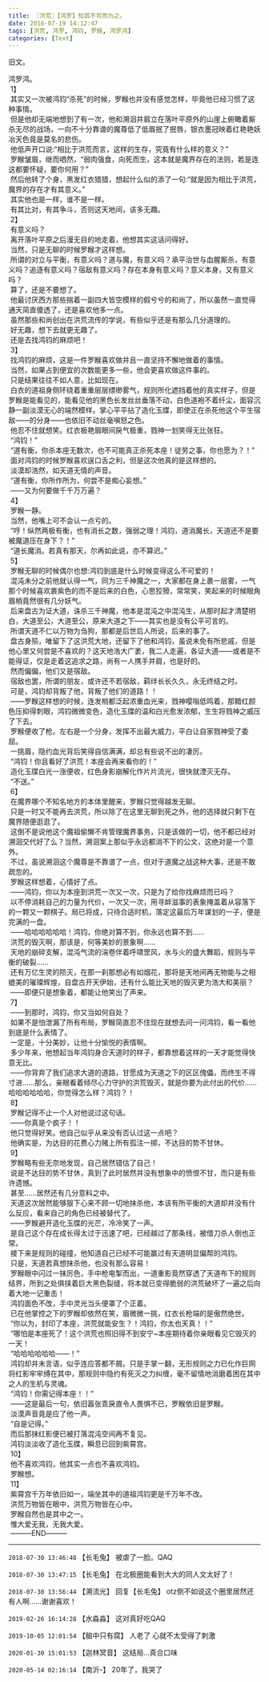 ```yaml
---
title: 〖洪荒〗【鸿罗】知其不可而为之。
date: 2016-07-19 14:12:47
tags: [洪荒, 鸿罗, 鸿钧, 罗睺, 鸿罗鸿]
categories: [Text]
---
```


<p>旧文。</p> 
<p>鸿罗鸿。<br />&nbsp;1】<br />&nbsp;其实又一次被鸿钧“杀死”的时候，罗睺也并没有感觉怎样，毕竟他已经习惯了这种事情。<br />&nbsp;但是他却无端地想到了有一次，他和溯洄并肩立在落叶平原外的山崖上俯瞰着厮杀无尽的战场，一向不十分靠谱的魔尊低了低眉抿了抿唇，银衣墨冠映着红艳艳妖冶天色竟是莫名的悲伤。<br />&nbsp;他低声开口说:“相比于洪荒而言，这样的生存，究竟有什么样的意义？”<br />&nbsp;罗睺皱眉，继而哂然，“弱肉强食，向死而生，这本就是魔界存在的法则，若是连这都要怀疑，要你何用？”<br />&nbsp;然后他转了个身，黑发红衣猎猎，想起什么似的添了一句:“就是因为相比于洪荒，魔界的存在才有其意义。”<br />&nbsp;其实他也是一样，谁不是一样。<br />&nbsp;有其比对，有其争斗，否则这天地间，该多无趣。<br />&nbsp;2】<br />&nbsp;有意义吗？<br />&nbsp;离开落叶平原之后漫无目的地走着，他想其实这话问得好。<br />&nbsp;当然，只是无聊的时候罗睺才这样想。<br />&nbsp;所谓的对立与平衡，有意义吗？道与魔，有意义吗？承平治世与血腥厮杀，有意义吗？追逐有意义吗？宿敌有意义吗？存在本身有意义吗？意义本身，又有意义吗？<br />&nbsp;算了，还是不要想了。<br />&nbsp;他最讨厌西方那些揣着一副四大皆空模样的假兮兮的和尚了，所以虽然一直觉得通天简直傻透了，还是喜欢他多一点。<br />&nbsp;虽然那些和尚创出在洪荒流传的学说，有些似乎还是有那么几分道理的。<br />&nbsp;好无趣，想下去就更无趣了。<br />&nbsp;还是去找鸿钧的麻烦吧！<br />&nbsp;3】<br />&nbsp;找鸿钧的麻烦，这是一件罗睺喜欢做并且一直坚持不懈地做着的事情。<br />&nbsp;当然，如果占到便宜的次数能更多一些，他会更喜欢做这件事的。<br />&nbsp;只是结果往往不如人意，比如现在。<br />&nbsp;白衣的道祖身侧环绕着重重层层缥缈雾气，规则所化遮挡着他的真实样子，但是罗睺是能看见的，能看见他的黑色长发丝丝垂落不动，白色道袍不着纤尘，面容沉静一副淡漠无心的端然模样。掌心平平拈了造化玉牒，即使正在杀死他这个平生宿敌――的分身――也依旧不动丝毫嗔怒之色。<br />&nbsp;他忍不住就想笑。红衣极艳眉眼间戾气极重，戮神一划笑得无比张狂。<br />&nbsp;“鸿钧！”<br />&nbsp;“道有衡，你杀本座无数次，也不可能真正杀死本座！徒劳之事，你也愿为？！”<br />&nbsp;面对鸿钧的时候罗睺喜欢逞口舌之利，但是这次他真的是这样想的。<br />&nbsp;淡漠却浩然，如天道无情的声音。<br />&nbsp;“道有衡，你所作所为，何尝不是痴心妄想。”<br />&nbsp;――又为何要做千千万万遍？<br />&nbsp;4】<br />&nbsp;罗睺一静。<br />&nbsp;当然，他嘴上可不会认一点亏的。<br />&nbsp;“哼！纵然两极有衡，也有消长之数，强弱之理！鸿钧，道消魔长，天道还不是要被魔道压在身下？！”<br />&nbsp;“道长魔消。若真有那天，尔再如此说，亦不算迟。”<br />&nbsp;5】<br />&nbsp;罗睺无聊的时候偶尔也想:鸿钧到底是什么时候变得这么不可爱的！<br />&nbsp;混沌未分之前他就认得一气，同为三千神魔之一，大家都在身上裹一层雾，一气那个时候喜欢裹紫色的而不是后来的白色，心思狡猾，常常笑，笑起来的时候眼角眉梢竟然很有几分妖气。<br />&nbsp;后来盘古为证大道，诛杀三千神魔，他本是混沌之中混沌生，从那时起才清楚明白，大道至公，大道至公，原来大道之下――其实也是没有公平可言的。<br />&nbsp;所谓天道不仁以万物为刍狗，那都是后世后人所说，后来的事了。<br />&nbsp;盘古身殒，唯留下了这洪荒大地，还留下了他和鸿钧，虽说未免有所悲戚，但是他心里又何尝是不喜欢的？这天地浩大广袤，我二人走遍，各证大道――或者是不能得证，仅是走着这追求之路，尚有一人携手并肩，也是好的。<br />&nbsp;然而偏偏，他们又是宿敌。<br />&nbsp;宿敌也罢，所谓的朋友，或许还不若宿敌，羁绊长长久久，永无终结之时。<br />&nbsp;可是，鸿钧却背叛了他，背叛了他们的道路！！<br />&nbsp;――罗睺这样想的时候，连发梢都泛起浓重血光来，戮神嘤嗡低鸣着，那黯红颜色压抑得刺眼，鸿钧微微变色，造化玉牒的温和白光愈发浓郁，生生将戮神之威压了下去。<br />&nbsp;罗睺便收了枪。左右是一个分身，发挥不出最大威力，平白让自家戮神受了委屈。<br />&nbsp;一挑眉，隐约血光背后笑得自信满满，却总有些说不出的凄厉。<br />&nbsp;“鸿钧！你且看好了洪荒！本座会再来看你的！”<br />&nbsp;造化玉牒白光一涨便收，红色身影崩解化作片片流光，很快就湮灭无存。<br />&nbsp;“不送。”<br />&nbsp;6】<br />&nbsp;在魔界哪个不知名地方的本体里醒来，罗睺只觉得越发无聊。<br />&nbsp;只是一时又不能再去洪荒，所以除了在这里无聊到死之外，他的选择就只剩下在魔界随便逛逛了。<br />&nbsp;这倒不是说他这个魔祖偷懒不肯管理魔界事务，只是该做的一切，他不都已经对溯洄交代好了么？当然，溯洄案上那似乎永远都消不下的公文，这绝对是一个意外。<br />&nbsp;不过，虽说溯洄这个魔尊是不靠谱了一点，但对于道魔之战这种大事，还是不敢疏忽的。<br />&nbsp;罗睺这样想着，心情好了点。<br />&nbsp;――鸿钧，你以为本座到洪荒一次又一次，只是为了给你找麻烦而已吗？<br />&nbsp;以不停消耗自己的力量为代价，一次又一次，用寻衅滋事的表象掩盖着从容落下的一颗又一颗棋子。局已将成，只待合适时机，落定这最后万年谋划的一子，便是完满的一盘。<br />&nbsp;――哈哈哈哈哈哈！鸿钧，你绝对算不到，你永远也算不到……<br />&nbsp;洪荒的毁灭啊，那该是，何等美妙的景象啊……<br />&nbsp;天地的崩碎支解，混沌气流的湍卷伴着呼啸罡风，水与火的盛大舞蹈，规则与平衡的破裂……<br />&nbsp;还有万亿生灵的陨灭，在那一刹那想必有如烟花，那将是天地间再无物能与之相媲美的璀璨辉煌，自盘古开天伊始，还有什么能比天地的毁灭更为浩大和美丽？<br />&nbsp;――即便只是想象着，都能让他笑出了声来。<br />&nbsp;7】<br />&nbsp;――到那时，鸿钧，你又当如何自处？<br />&nbsp;如果不是怕泄漏了所有布局，罗睺简直忍不住现在就想去问一问鸿钧，看一看他到底是什么表情了。<br />&nbsp;一定是，十分美妙，让他十分愉悦的表情啊。<br />&nbsp;多少年来，他想起当年鸿钧身合天道时的样子，都靠想着这样的一天才能觉得快意无比。<br />&nbsp;――你背弃了我们追求大道的道路，甘愿成为天道之下的区区傀儡，而终生不得寸进……那么，亲眼看着倾尽心力守护的洪荒毁灭，就是你要为此付出的代价……哈哈哈哈哈哈，你觉得怎么样？鸿钧？！<br />&nbsp;8】<br />&nbsp;罗睺记得不止一个人对他说过这句话。<br />&nbsp;――你真是个疯子！！<br />&nbsp;他只觉得好笑。他自己似乎从来没有否认过这一点吧？<br />&nbsp;他确实是，为达目的花费心力赌上所有孤注一掷，不达目的势不甘休。<br />&nbsp;9】<br />&nbsp;罗睺略有些无奈地发现，自己居然错估了自己！<br />&nbsp;说是不达目的势不甘休，真到了此时居然并没有想象中的愤恨不甘，而只是有些许遗憾。<br />&nbsp;甚至……居然还有几分意料之中。<br />&nbsp;天道这次居然能够狠下心来不顾一切地抹杀他，本该有所平衡的大道却并没有什么反应，看来自己的角色已经被替代了。<br />&nbsp;――罗睺避开造化玉牒的光芒，冷冷笑了一声。<br />&nbsp;是自己这个存在成长得太过于迅速了吧，已经越过了那条线，被借刀杀人倒也正常。<br />&nbsp;接下来是规则的碰撞，他知道自己已经不可能赢过有天道明显偏帮的鸿钧。<br />&nbsp;只是，天道若真想抹杀他，也没有那么容易！<br />&nbsp;罗睺眼中闪过一抹厉色，手中枪电掣而出，一道重影竟然穿透了天道布下的规则结界，所到之处俱挟着巨大黑色裂缝，将本就已变得脆弱的洪荒破坏了一遍之后向着大地一记重击！<br />&nbsp;鸿钧面色不改，手中灵光当头便罩了个正着。<br />&nbsp;已在他掌控之下的罗睺却依然在笑，眉微微一挑，红衣长枪端的是傲然绝世。<br />&nbsp;“你以为，封印了本座，洪荒就能安生？！鸿钧，你太也天真！！”<br />&nbsp;“哪怕是本座死了！这个洪荒也照旧得不到安宁~本座期待着你亲眼看见它毁灭的一天！<br />&nbsp;“哈哈哈哈哈哈――！”<br />&nbsp;鸿钧却并未言语，似乎连应答都不屑。只是手掌一翻，无形规则之力已化作巨网将红影牢牢缚在其中，那规则中隐约有死灭之力纠缠，毫不留情地消磨着困在其中之人的生机与灵魂。<br />&nbsp;“鸿钧！你需记得本座！！”<br />&nbsp;――这是最后一句，依旧嚣张乖戾直令人畏惧不已，罗睺依旧是罗睺。<br />&nbsp;淡漠声音竟是应了他一声。<br />&nbsp;“自是记得。”<br />&nbsp;而后那抹红影便已被打落混沌空间再不复见。<br />&nbsp;鸿钧淡淡收了造化玉牒，瞬息已回到紫霄宫。<br />&nbsp;10】<br />&nbsp;他不喜欢鸿钧，他其实一点也不喜欢鸿钧。<br />&nbsp;罗睺想。<br />&nbsp;11】<br />&nbsp;紫霄宫千万年依旧如一，端坐其中的道祖鸿钧更是千万年不改。<br />&nbsp;洪荒万物皆在眼中，洪荒万物皆在心中。<br />&nbsp;罗睺自然也是其中之一。<br />&nbsp;惟大爱无我，无我大爱。<br />&nbsp;―――END―――</p>

<!-- more -->

---

`2018-07-30 13:46:48` 【长毛兔】 被虐了一脸。QAQ

`2018-07-30 13:47:15` 【长毛兔】 在北极圈能看到大大的同人文太好了！

`2018-07-30 13:56:44` 【溯流光】 回复【长毛兔】 otz倒不如说这个圈里居然还有人啊……谢谢喜欢！

`2019-02-26 16:14:28` 【水淼淼】 这对真好吃QAQ

`2019-10-05 12:01:54` 【脑中只有腐】 人老了 心就不太受得了刺激

`2020-01-30 15:01:53` 【迦林冥音】 这结局…真合口味

`2020-05-14 02:16:14` 【南沂-】 20年了，我哭了

